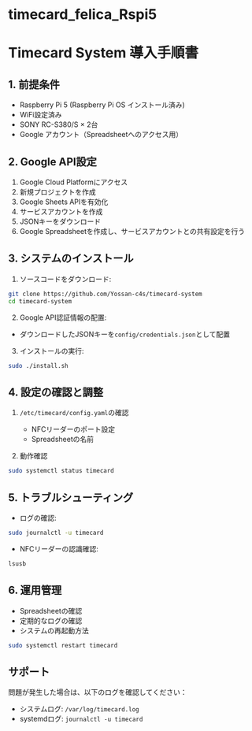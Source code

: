 # timecard_felica_Rspi5
# Timecard System 導入手順書

## 1. 前提条件
- Raspberry Pi 5 (Raspberry Pi OS インストール済み)
- WiFi設定済み
- SONY RC-S380/S × 2台
- Google アカウント（Spreadsheetへのアクセス用）

## 2. Google API設定
1. Google Cloud Platformにアクセス
2. 新規プロジェクトを作成
3. Google Sheets APIを有効化
4. サービスアカウントを作成
5. JSONキーをダウンロード
6. Google Spreadsheetを作成し、サービスアカウントとの共有設定を行う

## 3. システムのインストール
1. ソースコードをダウンロード:
```bash
git clone https://github.com/Yossan-c4s/timecard-system
cd timecard-system
```

2. Google API認証情報の配置:
- ダウンロードしたJSONキーを`config/credentials.json`として配置

3. インストールの実行:
```bash
sudo ./install.sh
```

## 4. 設定の確認と調整
1. `/etc/timecard/config.yaml`の確認
   - NFCリーダーのポート設定
   - Spreadsheetの名前

2. 動作確認
```bash
sudo systemctl status timecard
```

## 5. トラブルシューティング
- ログの確認:
```bash
sudo journalctl -u timecard
```

- NFCリーダーの認識確認:
```bash
lsusb
```

## 6. 運用管理
- Spreadsheetの確認
- 定期的なログの確認
- システムの再起動方法
```bash
sudo systemctl restart timecard
```

## サポート
問題が発生した場合は、以下のログを確認してください：
- システムログ: `/var/log/timecard.log`
- systemdログ: `journalctl -u timecard`
